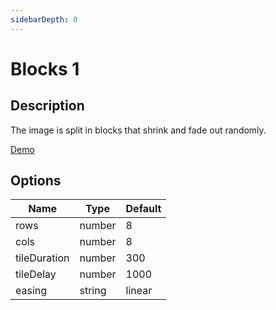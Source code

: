 ```yaml
---
sidebarDepth: 0
---
```


# Blocks 1

## Description

The image is split in blocks that shrink and fade out randomly.

[Demo](../../../demos/transitions/blocks1)

## Options

| Name | Type | Default |
|------|------|---------|
| rows | number | 8 |
| cols | number | 8 |
| tileDuration | number | 300 |
| tileDelay | number | 1000 |
| easing | string | linear |
